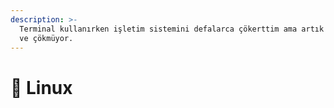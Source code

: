```yaml
---
description: >-
  Terminal kullanırken işletim sistemini defalarca çökerttim ama artık biliyorum
  ve çökmüyor.
---
```


# 🐧 Linux

